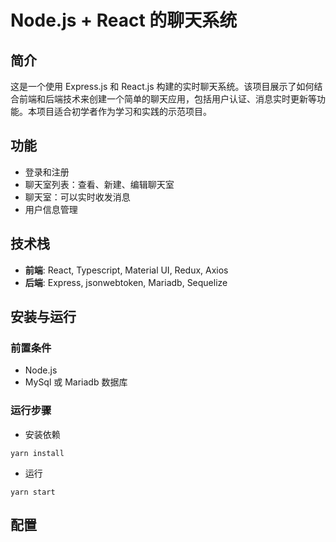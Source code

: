 # Node.js + React 的聊天系统
## 简介
这是一个使用 Express.js 和 React.js 构建的实时聊天系统。该项目展示了如何结合前端和后端技术来创建一个简单的聊天应用，包括用户认证、消息实时更新等功能。本项目适合初学者作为学习和实践的示范项目。

## 功能

- 登录和注册
- 聊天室列表：查看、新建、编辑聊天室
- 聊天室：可以实时收发消息
- 用户信息管理

## 技术栈
- **前端**: React, Typescript, Material UI, Redux, Axios
- **后端**: Express, jsonwebtoken, Mariadb, Sequelize

## 安装与运行

### 前置条件
- Node.js
- MySql 或 Mariadb 数据库

### 运行步骤
- 安装依赖
```
yarn install
```

- 运行
```
yarn start
```

## 配置
